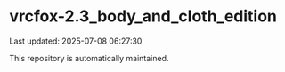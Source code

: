 # vrcfox-2.3_body_and_cloth_edition

Last updated: 2025-07-08 06:27:30

This repository is automatically maintained.
